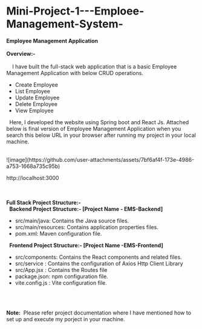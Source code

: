 # Mini-Project-1---Emploee-Management-System-
<b>Employee Management Application</b></br></br>
<b>Overview:-</b></br></br>
   &nbsp; &nbsp; I have built the full-stack web application that is a basic Employee Management Application with below CRUD operations.</br>
<ul>
<li>Create Employee</li>
<li>List Employee</li>
<li>Update Employee</li>
<li>Delete Employee</li>
<li>View Employee</li>
</ul>
    <p>&nbsp;&nbsp;Here, I developed the website using Spring boot and React Js. Attached below is final version of Employee Management Application when you search this below URL in your browser after running my project in your local machine.</p></br>
    ![image](https://github.com/user-attachments/assets/7bf6af4f-173e-4986-a753-1668a735c95b)

http://localhost:3000</br></br></br>

<b>Full Stack Project  Structure:-</b></br>
&nbsp;&nbsp;<b>Backend Project  Structure:- [Project Name - EMS-Backend]</b>
<ul>
    <li>src/main/java: 	Contains the Java source files.</li>
    <li>src/main/resources: 	Contains application properties files.</li>
    <li>pom.xml: 		Maven configuration file.</li>
</ul>
&nbsp;&nbsp;<b>Frontend Project  Structure:- [Project Name -EMS-Frontend]</b></br>
<ul>
   <li>src/components:	Contains the React components and related files.</li>
   <li>src/service : 	Contains the configuration of Axios Http Client Library </li>
   <li>src/App.jsx : 	Contains the Routes file</li>
   <li>package.json: 	npm configuration file.</li>
   <li>vite.config.js : Vite configuration file.</li>
</ul></br></br>

<b>Note:</b>&nbsp; Please refer project documentation where I have mentioned how to set up and execute my porject in your machine.</br>
